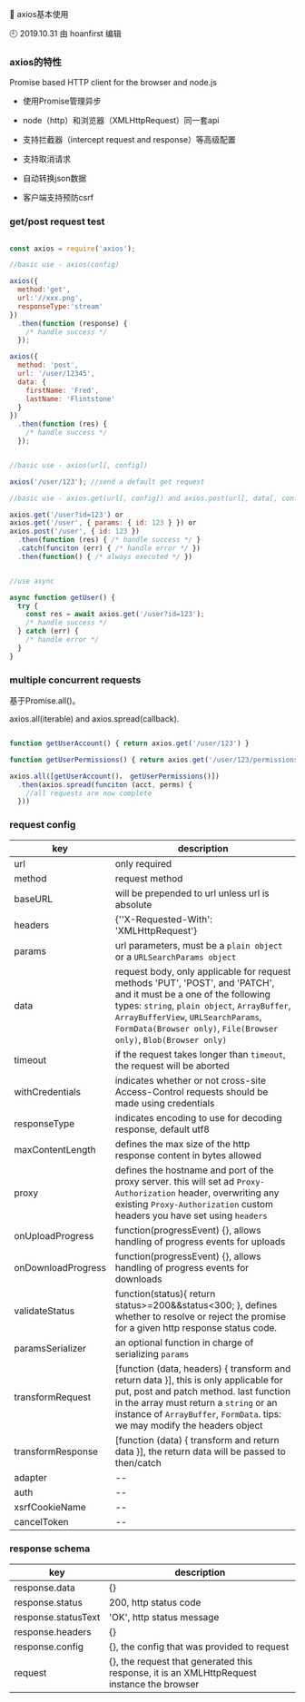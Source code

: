 🐾 axios基本使用

🕘 2019.10.31 由 hoanfirst 编辑


### axios的特性

Promise based HTTP client for the browser and node.js

- 使用Promise管理异步

- node（http）和浏览器（XMLHttpRequest）同一套api

- 支持拦截器（intercept request and response）等高级配置

- 支持取消请求

- 自动转换json数据

- 客户端支持预防csrf


### get/post request test

```javascript

const axios = require('axios');

//basic use - axios(config)

axios({
  method:'get',
  url:'//xxx.png',
  responseType:'stream'
})
  .then(function (response) {
    /* handle success */
  });

axios({
  method: 'post',
  url: '/user/12345',
  data: {
    firstName: 'Fred',
    lastName: 'Flintstone'
  }
})
  .then(function (res) {
    /* handle success */
  });


//basic use - axios(url[, config])

axios('/user/123'); //send a default get request

//basic use - axios.get(url[, config]) and axios.post(url[, data[, config]])

axios.get('/user?id=123') or
axios.get('/user', { params: { id: 123 } }) or
axios.post('/user', { id: 123 })
  .then(function (res) { /* handle success */ }
  .catch(funciton (err) { /* handle error */ })
  .then(function() { /* always executed */ })


//use async

async function getUser() {
  try {
    const res = await axios.get('/user?id=123');
    /* handle success */
  } catch (err) {
    /* handle error */
  }
}

```

### multiple concurrent requests 

基于Promise.all()。

axios.all(iterable) and axios.spread(callback).

```javascript

function getUserAccount() { return axios.get('/user/123') }

function getUserPermissions() { return axios.get('/user/123/permissions') }

axios.all([getUserAccount()， getUserPermissions()])
  .then(axios.spread(funciton (acct, perms) {
    //all requests are now complete
  }))

```

### request config

key|description|
--|--|
url|only required|
method|request method|
baseURL|will be prepended to url unless url is absolute|
headers|{''X-Requested-With': 'XMLHttpRequest'}|
params|url parameters, must be a `plain object` or a `URLSearchParams object`|
data|request body, only applicable for request methods 'PUT', 'POST', and 'PATCH', and it must be a one of the following types: `string`, `plain object`, `ArrayBuffer`, `ArrayBufferView`, `URLSearchParams`, `FormData(Browser only)`, `File(Browser only)`, `Blob(Browser only)`|
timeout|if the request takes longer than `timeout`, the request will be aborted|
withCredentials|indicates whether or not cross-site Access-Control requests should be made using credentials|
responseType|indicates encoding to use for decoding response, default utf8|
maxContentLength|defines the max size of the http response content in bytes allowed|
proxy|defines the hostname and port of the proxy server. this will set ad `Proxy-Authorization` header, overwriting any existing `Proxy-Authorization` custom headers you have set using `headers`|
onUploadProgress|function(progressEvent) {}, allows handling of progress events for uploads|
onDownloadProgress|function(progressEvent) {}, allows handling of progress events for downloads|
validateStatus|function(status){ return status>=200&&status<300; }, defines whether to resolve or reject the promise for a given http response status code.|
paramsSerializer|an optional function in charge of serializing `params`|
transformRequest|\[function (data, headers) { transform and return data }\], this is only applicable for put, post and patch method. last function in the array must return a `string` or an instance of `ArrayBuffer`, `FormData`. tips: we may modify the headers object|
transformResponse|\[function (data) { transform and return data }\], the return data will be passed to then/catch|
adapter|--|
auth|--|
xsrfCookieName|--|
cancelToken|--|

### response schema

key|description|
--|--|
response.data|{}|
response.status|200, http status code|
response.statusText|'OK', http status message|
response.headers|{}|
response.config|{}, the config that was provided to request|
request|{}, the request that generated this response, it is an XMLHttpRequest instance the browser|


